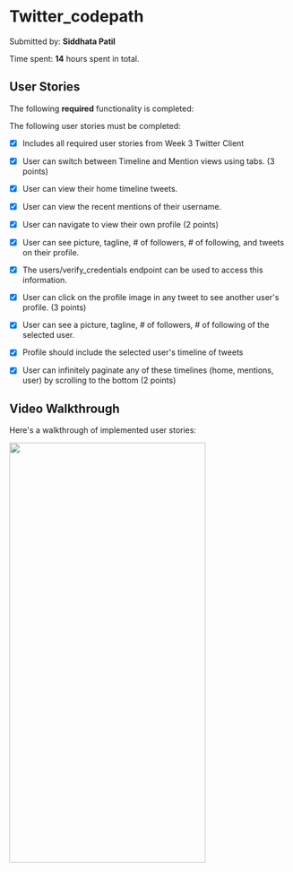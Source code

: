 # Twitter_codepath

Submitted by: **Siddhata Patil**

Time spent: **14** hours spent in total.

## User Stories

The following **required** functionality is completed:

The following user stories must be completed:

* [x] Includes all required user stories from Week 3 Twitter Client
* [x] User can switch between Timeline and Mention views using tabs. (3 points)
* [x] User can view their home timeline tweets.
* [x] User can view the recent mentions of their username.
* [x] User can navigate to view their own profile (2 points)
* [x] User can see picture, tagline, # of followers, # of following, and tweets on their profile.
* [x] The users/verify_credentials endpoint can be used to access this information.
* [x] User can click on the profile image in any tweet to see another user's profile. (3 points)
* [x] User can see a picture, tagline, # of followers, # of following of the selected user.
* [x] Profile should include the selected user's timeline of tweets
* [x] User can infinitely paginate any of these timelines (home, mentions, user) by scrolling to the bottom (2 points)


## Video Walkthrough 

Here's a walkthrough of implemented user stories:

<img src='' width="350" height="750" />

